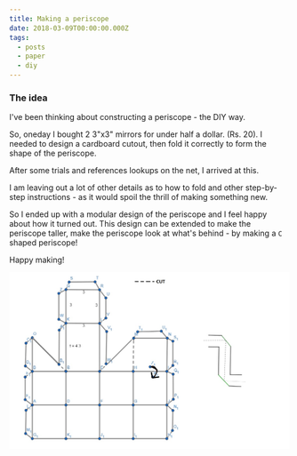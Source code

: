 ```yaml
---
title: Making a periscope
date: 2018-03-09T00:00:00.000Z
tags:
  - posts
  - paper
  - diy
---
```


### The idea

I've been thinking about constructing a periscope - the DIY way.

So, oneday I bought 2 3"x3" mirrors for under half a dollar. (Rs. 20). I needed
to design a cardboard cutout, then fold it correctly to form the shape of the
periscope.

After some trials and references lookups on the net, I arrived at this.

I am leaving out a lot of other details as to how to fold and other step-by-step
instructions - as it would spoil the thrill of making something new.

So I ended up with a modular design of the periscope and I feel happy about how
it turned out. This design can be extended to make the periscope taller, make
the periscope look at what's behind - by making a `C` shaped periscope!

Happy making!

![The Model](./images/periscope.jpg)
